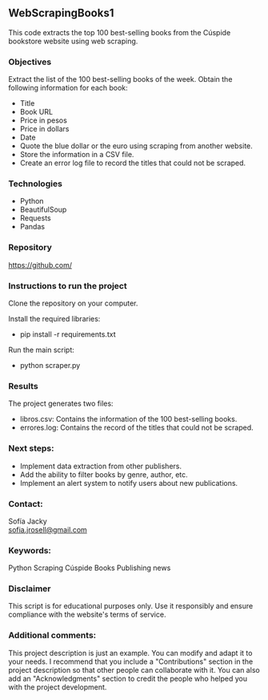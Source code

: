 ## WebScrapingBooks1
This code extracts the top 100 best-selling books from the Cúspide bookstore website using web scraping.

### Objectives 
Extract the list of the 100 best-selling books of the week.
Obtain the following information for each book:

* Title
* Book URL
* Price in pesos
* Price in dollars
* Date
* Quote the blue dollar or the euro using scraping from another website.
* Store the information in a CSV file.
* Create an error log file to record the titles that could not be scraped.

### Technologies

* Python
* BeautifulSoup
* Requests
* Pandas

### Repository
https://github.com/

### Instructions to run the project

Clone the repository on your computer.

Install the required libraries:
* pip install -r requirements.txt

Run the main script:
* python scraper.py

### Results
The project generates two files:

* libros.csv: Contains the information of the 100 best-selling books.
* errores.log: Contains the record of the titles that could not be scraped.

### Next steps:

* Implement data extraction from other publishers.
* Add the ability to filter books by genre, author, etc.
* Implement an alert system to notify users about new publications.

### Contact:

Sofía Jacky  
sofia.jrosell@gmail.com

### Keywords:

Python
Scraping
Cúspide
Books
Publishing news

### Disclaimer

This script is for educational purposes only. Use it responsibly and ensure compliance with the website's terms of service.

### Additional comments:

This project description is just an example. You can modify and adapt it to your needs.
I recommend that you include a "Contributions" section in the project description so that other people can collaborate with it.
You can also add an "Acknowledgments" section to credit the people who helped you with the project development.



